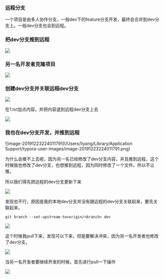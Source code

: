 ### 远程分支

一个项目是由多人协作分支，一般dev下的feature分支开发，最终会合并到dev分支上。一般dev分支也会到远程。

### 把dev分支推到远程

![](https://tva1.sinaimg.cn/large/006tNbRwly1ga70ywixnaj31pz0u010m.jpg)

### 另一名开发者克隆项目

![](https://tva1.sinaimg.cn/large/006tNbRwly1ga716s9vn8j31z4098di4.jpg)

### 创建dev分支并关联远程dev分支

![](https://tva1.sinaimg.cn/large/006tNbRwly1ga7177583wj31yi07u0uk.jpg)

在1.txt加点内容，并把内容退到远程dev分支上去

![](https://tva1.sinaimg.cn/large/006tNbRwly1ga718j8bllj31hi0u010o.jpg)

### 我也在dev分支开发，并推到远程

![image-20191223224011791](/Users/liyang/Library/Application Support/typora-user-images/image-20191223224011791.png)

为什么会推不上去呢，因为另一名已经修改了dev分支内容，并且推到远程，这个时候我也修改了dev分支，也想推到远程，因为同时修改了一个文件。所以不让推。

所以我们得先把远程的dev分支更新下来

![](https://tva1.sinaimg.cn/large/006tNbRwly1ga71d4git3j31z40iatcq.jpg)

发现也不行，原因是我的本地dev分支并没有跟远程的dev分支关联起来，要先关联起来。

```
git branch --set-upstream-to=origin/<branch> dev
```

![](https://tva1.sinaimg.cn/large/006tNbRwly1ga71fgmafjj31uk0aq410.jpg)

这个时候我pull下来，发现可以下来，但是要解决冲突，因为另一名开发者也修改了dev分支。

![](https://tva1.sinaimg.cn/large/006tNbRwly1ga71hhf0lxj31lh0u0ah8.jpg)

当另一名开发者要继续开发的时候，首先进行pull一下操作

![](https://tva1.sinaimg.cn/large/006tNbRwly1ga71ii3t5ej31ku0u07c9.jpg)